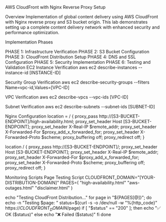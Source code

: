 AWS CloudFront with Nginx Reverse Proxy Setup

Overview
Implementation of global content delivery using AWS CloudFront with Nginx reverse proxy and S3 bucket origin. This lab demonstrates setting up a complete content delivery network with enhanced security and performance optimization.

Implementation Phases

PHASE 1: Infrastructure Verification
PHASE 2: S3 Bucket Configuration
PHASE 3: CloudFront Distribution Setup
PHASE 4: DNS and SSL Configuration
PHASE 5: Security Implementation
PHASE 6: Testing and Validation
EC2 Instance Verification
aws ec2 describe-instances --instance-id [INSTANCE-ID]

Security Group Verification
aws ec2 describe-security-groups --filters Name=vpc-id,Values=[VPC-ID]

VPC Verification
aws ec2 describe-vpcs --vpc-ids [VPC-ID]

Subnet Verification
aws ec2 describe-subnets --subnet-ids [SUBNET-ID]

Nginx Configuration
location = / {
proxy_pass http://[S3-BUCKET-ENDPOINT]/high-availability.html;
proxy_set_header Host [S3-BUCKET-ENDPOINT];
proxy_set_header X-Real-IP $remote_addr;
proxy_set_header X-Forwarded-For $proxy_add_x_forwarded_for;
proxy_set_header X-Forwarded-Proto $scheme;
proxy_buffering off;
proxy_redirect off;
}

location / {
proxy_pass http://[S3-BUCKET-ENDPOINT]/;
proxy_set_header Host [S3-BUCKET-ENDPOINT];
proxy_set_header X-Real-IP $remote_addr;
proxy_set_header X-Forwarded-For $proxy_add_x_forwarded_for;
proxy_set_header X-Forwarded-Proto $scheme;
proxy_buffering off;
proxy_redirect off;
}

Monitoring Scripts
Page Testing Script
CLOUDFRONT_DOMAIN="[YOUR-DISTRIBUTION-DOMAIN]"
PAGES=(
"high-availability.html"
"aws-outages.html"
"disclaimer.html"
)

echo "Testing CloudFront Distribution..."
for page in "${PAGES[@]}"; do
echo -n "Testing $page: "
status=$(curl -s -o /dev/null -w "%{http_code}" https://$CLOUDFRONT_DOMAIN/$page)
if [ "$status" == "200" ]; then
echo "✅ OK ($status)"
else
echo "❌ Failed ($status)"
fi
done
